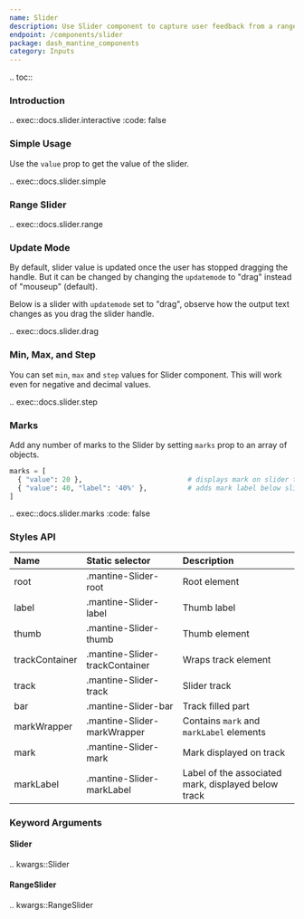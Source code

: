 ```yaml
---
name: Slider
description: Use Slider component to capture user feedback from a range of values.
endpoint: /components/slider
package: dash_mantine_components
category: Inputs
---
```


.. toc::

### Introduction

.. exec::docs.slider.interactive
    :code: false

### Simple Usage

Use the `value` prop to get the value of the slider.

.. exec::docs.slider.simple

### Range Slider

.. exec::docs.slider.range

### Update Mode

By default, slider value is updated once the user has stopped dragging the handle. But it can be changed by changing
the `updatemode` to "drag" instead of "mouseup" (default).

Below is a slider with `updatemode` set to "drag", observe how the output text changes as you drag the slider handle.

.. exec::docs.slider.drag

### Min, Max, and Step

You can set `min`, `max` and `step` values for Slider component. This will work even for negative and decimal values.

.. exec::docs.slider.step

### Marks

Add any number of marks to the Slider by setting `marks` prop to an array of objects.

```python
marks = [
  { "value": 20 },                          # displays mark on slider track
  { "value": 40, "label": '40%' },          # adds mark label below slider track
]
```

.. exec::docs.slider.marks
    :code: false

### Styles API

| Name           | Static selector                | Description                                         |
|:---------------|:-------------------------------|:----------------------------------------------------|
| root           | .mantine-Slider-root           | Root element                                        |
| label          | .mantine-Slider-label          | Thumb label                                         |
| thumb          | .mantine-Slider-thumb          | Thumb element                                       |
| trackContainer | .mantine-Slider-trackContainer | Wraps track element                                 |
| track          | .mantine-Slider-track          | Slider track                                        |
| bar            | .mantine-Slider-bar            | Track filled part                                   |
| markWrapper    | .mantine-Slider-markWrapper    | Contains `mark` and `markLabel` elements            |
| mark           | .mantine-Slider-mark           | Mark displayed on track                             |
| markLabel      | .mantine-Slider-markLabel      | Label of the associated mark, displayed below track |

### Keyword Arguments

#### Slider

.. kwargs::Slider

#### RangeSlider

.. kwargs::RangeSlider
